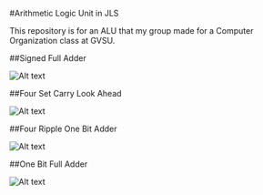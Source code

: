 #Arithmetic Logic Unit in JLS

This repository is for an ALU that my group made for a Computer Organization class at GVSU.

##Signed Full Adder

![Alt text](https://raw.githubusercontent.com/zimmertr/Arithmetic-logic-unit-in-JLS/master/SignedFullAdder.png "Signed Full Adder")

##Four Set Carry Look Ahead

![Alt text](https://raw.githubusercontent.com/zimmertr/Arithmetic-logic-unit-in-JLS/master/FourSetCarryLookAhead.png "Four Set Carry Look Ahead")

##Four Ripple One Bit Adder

![Alt text](https://raw.githubusercontent.com/zimmertr/Arithmetic-logic-unit-in-JLS/master/FourRippleOneBitAdders.png "Four Ripple One Bit Adders")


##One Bit Full Adder

![Alt text](https://raw.githubusercontent.com/zimmertr/Arithmetic-logic-unit-in-JLS/master/OneBitFullAdder.png "One Bit Full Adder")
